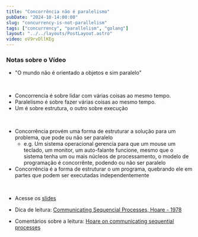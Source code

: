 ```yaml
---
title: "Concorrência não é paralelismo"
pubDate: "2024-10-14:00:00"
slug: "concurrency-is-not-parallelism"
tags: ["concurrency", "parallelism", "golang"]
layout: "../../layouts/PostLayout.astro"
video: oV9rvDllKEg
---
```


### Notas sobre o Vídeo

- "O mundo não é orientado a objetos e sim paralelo" 
<br>

- Concorrencia é sobre lidar com várias coisas ao mesmo tempo.
- Paralelismo é sobre fazer várias coisas ao mesmo tempo.
- Um é sobre estrutura, o outro sobre execução
<br>

- Concorrência provém uma forma de estruturar a solução para um problema, que pode ou não ser paralelo
  - e.g. Um sistema operacional gerencia para que um mouse um teclado, um monitor, um auto-falante funcione, mesmo que o sistema tenha um ou mais núcleos de processamento, o modelo de programação é concorrênte, podendo ou não ser paralelo
- Concorrência é a forma de estruturar o um programa, quebrando ele em partes que podem ser executadas independentemente
<br>

- Acesse os [slides](https://go.dev/talks/2012/waza.slide#6)

- Dica de leitura: [Communicating Sequencial Processes, Hoare - 1978](https://www.cs.cmu.edu/~crary/819-f09/Hoare78.pdf)
- Comentários sobre a leitura: [Hoare on communicating sequential processes](https://www.youtube.com/watch?v=QUOlyIHmBrM&ab_channel=TuringAwardeeClips)
